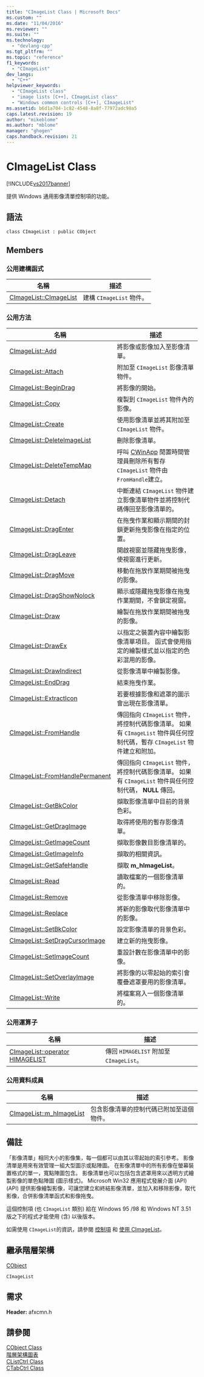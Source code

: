 ```yaml
---
title: "CImageList Class | Microsoft Docs"
ms.custom: ""
ms.date: "11/04/2016"
ms.reviewer: ""
ms.suite: ""
ms.technology: 
  - "devlang-cpp"
ms.tgt_pltfrm: ""
ms.topic: "reference"
f1_keywords: 
  - "CImageList"
dev_langs: 
  - "C++"
helpviewer_keywords: 
  - "CImageList class"
  - "image lists [C++], CImageList class"
  - "Windows common controls [C++], CImageList"
ms.assetid: b6d1a704-1c82-4548-8a8f-77972adc98a5
caps.latest.revision: 19
author: "mikeblome"
ms.author: "mblome"
manager: "ghogen"
caps.handback.revision: 21
---
```

# CImageList Class
[!INCLUDE[vs2017banner](../../assembler/inline/includes/vs2017banner.md)]

提供 Windows 通用影像清單控制項的功能。  
  
## 語法  
  
```  
class CImageList : public CObject  
```  
  
## Members  
  
### 公用建構函式  
  
|名稱|描述|  
|--------|--------|  
|[CImageList::CImageList](../Topic/CImageList::CImageList.md)|建構 `CImageList` 物件。|  
  
### 公用方法  
  
|名稱|描述|  
|--------|--------|  
|[CImageList::Add](../Topic/CImageList::Add.md)|將影像或影像加入至影像清單。|  
|[CImageList::Attach](../Topic/CImageList::Attach.md)|附加至 `CImageList` 影像清單物件。|  
|[CImageList::BeginDrag](../Topic/CImageList::BeginDrag.md)|將影像的開始。|  
|[CImageList::Copy](../Topic/CImageList::Copy.md)|複製到 `CImageList` 物件內的影像。|  
|[CImageList::Create](../Topic/CImageList::Create.md)|使用影像清單並將其附加至 `CImageList` 物件。|  
|[CImageList::DeleteImageList](../Topic/CImageList::DeleteImageList.md)|刪除影像清單。|  
|[CImageList::DeleteTempMap](../Topic/CImageList::DeleteTempMap.md)|呼叫 [CWinApp](../../mfc/reference/cwinapp-class.md) 閒置時間管理員刪除所有暫存 `CImageList` 物件由 `FromHandle`建立。|  
|[CImageList::Detach](../Topic/CImageList::Detach.md)|中斷連結 `CImageList` 物件建立影像清單物件並將控制代碼傳回至影像清單的。|  
|[CImageList::DragEnter](../Topic/CImageList::DragEnter.md)|在拖曳作業和顯示期間的封鎖更新拖曳影像在指定的位置。|  
|[CImageList::DragLeave](../Topic/CImageList::DragLeave.md)|開啟視窗並隱藏拖曳影像，使視窗進行更新。|  
|[CImageList::DragMove](../Topic/CImageList::DragMove.md)|移動在拖放作業期間被拖曳的影像。|  
|[CImageList::DragShowNolock](../Topic/CImageList::DragShowNolock.md)|顯示或隱藏拖曳影像在拖曳作業期間，不會鎖定視窗。|  
|[CImageList::Draw](../Topic/CImageList::Draw.md)|繪製在拖放作業期間被拖曳的影像。|  
|[CImageList::DrawEx](../Topic/CImageList::DrawEx.md)|以指定之裝置內容中繪製影像清單項目。  函式會使用指定的繪製樣式並以指定的色彩混用的影像。|  
|[CImageList::DrawIndirect](../Topic/CImageList::DrawIndirect.md)|從影像清單中繪製影像。|  
|[CImageList::EndDrag](../Topic/CImageList::EndDrag.md)|結束拖曳作業。|  
|[CImageList::ExtractIcon](../Topic/CImageList::ExtractIcon.md)|若要根據影像和遮罩的圖示會出現在影像清單。|  
|[CImageList::FromHandle](../Topic/CImageList::FromHandle.md)|傳回指向 `CImageList` 物件，將控制代碼影像清單。  如果有 `CImageList` 物件與任何控制代碼，暫存 `CImageList` 物件建立和附加。|  
|[CImageList::FromHandlePermanent](../Topic/CImageList::FromHandlePermanent.md)|傳回指向 `CImageList` 物件，將控制代碼影像清單。  如果有 `CImageList` 物件與任何控制代碼， **NULL** 傳回。|  
|[CImageList::GetBkColor](../Topic/CImageList::GetBkColor.md)|擷取影像清單中目前的背景色彩。|  
|[CImageList::GetDragImage](../Topic/CImageList::GetDragImage.md)|取得將使用的暫存影像清單。|  
|[CImageList::GetImageCount](../Topic/CImageList::GetImageCount.md)|擷取影像數目影像清單的。|  
|[CImageList::GetImageInfo](../Topic/CImageList::GetImageInfo.md)|擷取的相關資訊。|  
|[CImageList::GetSafeHandle](../Topic/CImageList::GetSafeHandle.md)|擷取 **m\_hImageList**。|  
|[CImageList::Read](../Topic/CImageList::Read.md)|讀取檔案的一個影像清單的。|  
|[CImageList::Remove](../Topic/CImageList::Remove.md)|從影像清單中移除影像。|  
|[CImageList::Replace](../Topic/CImageList::Replace.md)|將新的影像取代影像清單中的影像。|  
|[CImageList::SetBkColor](../Topic/CImageList::SetBkColor.md)|設定影像清單的背景色彩。|  
|[CImageList::SetDragCursorImage](../Topic/CImageList::SetDragCursorImage.md)|建立新的拖曳影像。|  
|[CImageList::SetImageCount](../Topic/CImageList::SetImageCount.md)|重設計數在影像清單中的影像。|  
|[CImageList::SetOverlayImage](../Topic/CImageList::SetOverlayImage.md)|將影像的以零起始的索引會覆疊遮罩要用的影像清單。|  
|[CImageList::Write](../Topic/CImageList::Write.md)|將檔案寫入一個影像清單的。|  
  
### 公用運算子  
  
|名稱|描述|  
|--------|--------|  
|[CImageList::operator HIMAGELIST](../Topic/CImageList::operator%20HIMAGELIST.md)|傳回 `HIMAGELIST` 附加至 `CImageList`。|  
  
### 公用資料成員  
  
|名稱|描述|  
|--------|--------|  
|[CImageList::m\_hImageList](../Topic/CImageList::m_hImageList.md)|包含影像清單的控制代碼已附加至這個物件。|  
  
## 備註  
 「影像清單」相同大小的影像集，每一個都可以由其以零起始的索引參考。  影像清單是用來有效管理一組大型圖示或點陣圖。  在影像清單中的所有影像在螢幕裝置格式的單一，寬點陣圖包含。  影像清單也可以包括包含遮罩用來以透明方式繪製影像的單色點陣圖 \(圖示樣式\)。  Microsoft Win32 應用程式發展介面 \(API\) \(API\) 提供影像繪製影像，可讓您建立和終結影像清單，並加入和移除影像，取代影像，合併影像清單函式和影像拖曳。  
  
 這個控制項 \(也 `CImageList` 類別\) 給在 Windows 95 \/98 和 Windows NT 3.51 版之下的程式才能使用 \(含\) 以後版本。  
  
 如需使用 `CImageList`的資訊，請參閱 [控制項](../../mfc/controls-mfc.md) 和 [使用 CImageList](../../mfc/using-cimagelist.md)。  
  
## 繼承階層架構  
 [CObject](../../mfc/reference/cobject-class.md)  
  
 `CImageList`  
  
## 需求  
 **Header:** afxcmn.h  
  
## 請參閱  
 [CObject Class](../../mfc/reference/cobject-class.md)   
 [階層架構圖表](../../mfc/hierarchy-chart.md)   
 [CListCtrl Class](../../mfc/reference/clistctrl-class.md)   
 [CTabCtrl Class](../../mfc/reference/ctabctrl-class.md)